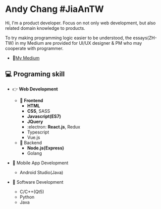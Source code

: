 # Andy Chang #JiaAnTW
Hi, I'm a product developer. Focus on not only web development, but also related domain knowledge to products.

To try making programming logic easier to be understood, the essays(ZH-TW) in my Medium are provided for UI/UX designer & PM who may cooperate with programmer.
- :page_with_curl:[My Medium](https://medium.com/@BunnyPlayGG)

## :computer: Programing skill
- :point_right: **Web Development**
  - :rainbow: **Frontend**
    - **HTML**
    - **CSS**, SASS
    - **Javascript(ES7)**
    - **JQuery**
    - :electron: **React.js**, Redux
    - Typescript
    - Vue.js
  - :postbox: Backend
    - **Node.js(Express)**
    - Golang
    
- :iphone: Mobile App Development
  - Android Studio(Java)
  
- :hammer: Software Development
  - C/C++(Qt5)
  - Python
  - Java

